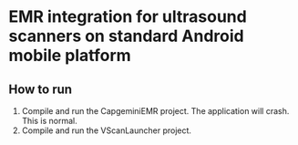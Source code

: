 EMR integration for ultrasound scanners on standard Android mobile platform
==============================================================================

## How to run
1. Compile and run the CapgeminiEMR project. The application will crash. This is normal.
2. Compile and run the VScanLauncher project.

